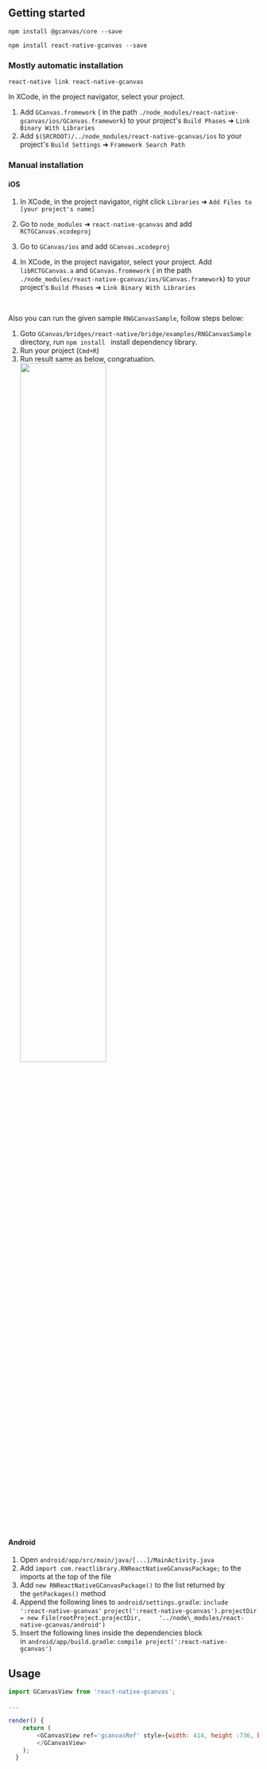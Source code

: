 ## Getting started

`npm install @gcanvas/core --save`

`npm install react-native-gcanvas --save`

### Mostly automatic installation

`react-native link react-native-gcanvas`

In XCode, in the project navigator, select your project. 

1. Add `GCanvas.fromework` ( in the path `./node_modules/react-native-gcanvas/ios/GCanvas.framework`) to your project's `Build Phases` ➜ `Link Binary With Libraries`
2. Add `$(SRCROOT)/../node_modules/react-native-gcanvas/ios` to your project's `Build Settings` ➜ `Framework Search Path`

### Manual installation


#### iOS

1. In XCode, in the project navigator, right click `Libraries` ➜ `Add Files to [your project's name]`

2. Go to `node_modules` ➜ `react-native-gcanvas` and add `RCTGCanvas.xcodeproj`

3. Go to `GCanvas/ios`  and add `GCanvas.xcodeproj`

4. In XCode, in the project navigator, select your project. Add `libRCTGCanvas.a` and `GCanvas.fromework` ( in the path `./node_modules/react-native-gcanvas/ios/GCanvas.framework`) to your project's `Build Phases` ➜ `Link Binary With Libraries`

   ​


Also you can run the given sample `RNGCanvasSample`, follow steps below:

1. Goto `GCanvas/bridges/react-native/bridge/examples/RNGCanvasSample` directory,  run `npm install ` install dependency library.
2. Run your project (`Cmd+R`)
3. Run result same as below, congratuation.
   <img src='https://img.alicdn.com/tfs/TB1E4OoX1OSBuNjy0FdXXbDnVXa-1242-2208.png' width="60%">



#### Android

1. Open `android/app/src/main/java/[...]/MainActivity.java`
2. Add `import com.reactlibrary.RNReactNativeGCanvasPackage;` to the imports at the top of the file
3. Add `new RNReactNativeGCanvasPackage()` to the list returned by the `getPackages()` method
4. Append the following lines to `android/settings.gradle`:
   `include ':react-native-gcanvas'`
   `project(':react-native-gcanvas').projectDir = new File(rootProject.projectDir,     '../node\_modules/react-native-gcanvas/android')`
5. Insert the following lines inside the dependencies block in `android/app/build.gradle`:
   `compile project(':react-native-gcanvas')`


## Usage
```javascript
import GCanvasView from 'react-native-gcanvas';

...

render() {
    return (
   		<GCanvasView ref='gcanvasRef' style={width: 414, height :736, backgroundColor: '#FF000030'}>
        </GCanvasView>
    );
  }
```
